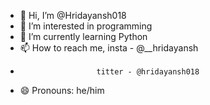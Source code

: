- 👋 Hi, I’m @Hridayansh018
- 👀 I’m interested in programming 
- 🌱 I’m currently learning Python
- 📫 How to reach me, insta - @__hridayansh
-                      titter - @hridayansh018
- 😄 Pronouns: he/him

<!---
Hridayansh018/Hridayansh018 is a ✨ special ✨ repository because its `README.md` (this file) appears on your GitHub profile.
You can click the Preview link to take a look at your changes.
--->
